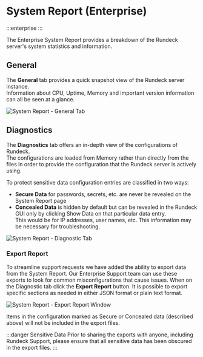 # System Report (Enterprise)

:::enterprise
:::

The Enterprise System Report provides a breakdown of the Rundeck server's system statistics and information.

## General

The **General** tab provides a quick snapshot view of the Rundeck server instance.  
Information about CPU, Uptime, Memory and important version information can all be seen at a glance.

![System Report - General Tab](~@assets/img/system-report-general.png)

## Diagnostics

The **Diagnostics** tab offers an in-depth view of the configurations of Rundeck.  
The configurations are loaded from Memory rather than directly from the files in order to provide
the configuration that the Rundeck server is actively using.

To protect sensitive data configuration entries are classified in two ways:
- **Secure Data** for passwords, secrets, etc. are never be revealed on the System Report page
- **Concealed Data** is hidden by default but can be revealed in the Rundeck GUI only by clicking Show Data on that particular data entry.  
This would be for IP addresses, user names, etc.  This information may be necessary for troubleshooting.

![System Report - Diagnostic Tab](~@assets/img/system-report-showdata.gif)

### Export Report

To streamline support requests we have added the ability to export data from the System Report.  Our Enterprise Support team can use these exports
to look for common misconfigurations that cause issues.  When on the Diagnostic tab click the **Export Report** button.
It is possible to export specific sections as needed in either JSON format or plain text format.

![System Report - Export Report Window](~@assets/img/system-report-exportreport.png)

Items in the configuration marked as Secure or Concealed data (described above) will not be included in the export files.

:::danger Sensitive Data
Prior to sharing the exports with anyone, including Rundeck Support, please ensure that all sensitive data has been obscured in the export files.
:::
